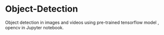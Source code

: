 # Object-Detection
Object detection in images and videos using pre-trained tensorflow model , opencv in Jupyter notebook.
